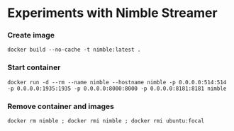 # Experiments with Nimble Streamer


### Create image

`docker build --no-cache -t nimble:latest .`

### Start container

`docker run -d --rm --name nimble --hostname nimble -p 0.0.0.0:514:514 -p 0.0.0.0:1935:1935 -p 0.0.0.0:8000:8000 -p 0.0.0.0:8181:8181 nimble`

### Remove container and images

`docker rm nimble ; docker rmi nimble ; docker rmi ubuntu:focal`
